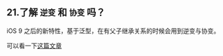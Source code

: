 
## 21.了解 `逆变` 和 `协变` 吗？


iOS 9 之后的新特性，基于泛型，在有父子继承关系的时候会用到逆变与协变。

可以看一下[这篇文章](https://blog.csdn.net/imkata/article/details/78859482)

